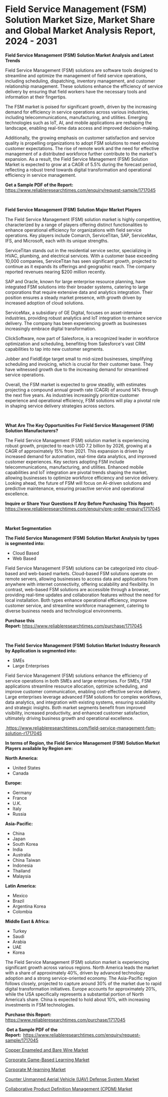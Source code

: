 <p><h1>Field Service Management (FSM) Solution Market Size, Market Share and Global Market Analysis Report, 2024 - 2031</h1></p><p><strong>Field Service Management (FSM) Solution Market Analysis and Latest Trends</strong></p>
<p><p>Field Service Management (FSM) solutions are software tools designed to streamline and optimize the management of field service operations, including scheduling, dispatching, inventory management, and customer relationship management. These solutions enhance the efficiency of service delivery by ensuring that field workers have the necessary tools and information at their fingertips. </p><p>The FSM market is poised for significant growth, driven by the increasing demand for efficiency in service operations across various industries, including telecommunications, manufacturing, and utilities. Emerging technologies such as IoT, AI, and mobile applications are reshaping the landscape, enabling real-time data access and improved decision-making. </p><p>Additionally, the growing emphasis on customer satisfaction and service quality is propelling organizations to adopt FSM solutions to meet evolving customer expectations. The rise of remote work and the need for effective management of a distributed workforce further contribute to the market's expansion. As a result, the Field Service Management (FSM) Solution Market is expected to grow at a CAGR of 5.5% during the forecast period, reflecting a robust trend towards digital transformation and operational efficiency in service management.</p></p>
<p><strong>Get a Sample PDF of the Report:&nbsp;</strong> <a href="https://www.reliableresearchtimes.com/enquiry/request-sample/1717045?utm_campaign=1386&utm_medium=2&utm_source=Github&utm_content=ia&utm_term=10102024&utm_id=field-service-management-fsm-solution">https://www.reliableresearchtimes.com/enquiry/request-sample/1717045</a></p>
<p>&nbsp;</p>
<p><strong>Field Service Management (FSM) Solution Major Market Players</strong></p>
<p><p>The Field Service Management (FSM) solution market is highly competitive, characterized by a range of players offering distinct functionalities to enhance operational efficiency for organizations with field service operations. Key players include Comarch, ServiceTitan, SAP, ServiceMax, IFS, and Microsoft, each with its unique strengths.</p><p>ServiceTitan stands out in the residential service sector, specializing in HVAC, plumbing, and electrical services. With a customer base exceeding 10,000 companies, ServiceTitan has seen significant growth, projected to continue as it expands its offerings and geographic reach. The company reported revenues nearing $200 million recently.</p><p>SAP and Oracle, known for large enterprise resource planning, have integrated FSM solutions into their broader systems, catering to large corporations that require extensive data and analytics integration. Their position ensures a steady market presence, with growth driven by increased adoption of cloud solutions.</p><p>ServiceMax, a subsidiary of GE Digital, focuses on asset-intensive industries, providing robust analytics and IoT integration to enhance service delivery. The company has been experiencing growth as businesses increasingly embrace digital transformation.</p><p>ClickSoftware, now part of Salesforce, is a recognized leader in workforce optimization and scheduling, benefiting from Salesforce's vast CRM capabilities to tap into new customer segments.</p><p>Jobber and FieldEdge target small to mid-sized businesses, simplifying scheduling and invoicing, which is crucial for their customer base. They have witnessed growth due to the increasing demand for streamlined service operations.</p><p>Overall, the FSM market is expected to grow steadily, with estimates projecting a compound annual growth rate (CAGR) of around 14% through the next five years. As industries increasingly prioritize customer experience and operational efficiency, FSM solutions will play a pivotal role in shaping service delivery strategies across sectors.</p></p>
<p>&nbsp;</p>
<p><strong>What Are The Key Opportunities For Field Service Management (FSM) Solution Manufacturers?</strong></p>
<p><p>The Field Service Management (FSM) solution market is experiencing robust growth, projected to reach USD 7.2 billion by 2026, growing at a CAGR of approximately 15% from 2021. This expansion is driven by increased demand for automation, real-time data analytics, and improved customer experiences. Key sectors adopting FSM include telecommunications, manufacturing, and utilities. Enhanced mobile capabilities and IoT integration are pivotal trends shaping the market, allowing businesses to optimize workforce efficiency and service delivery. Looking ahead, the future of FSM will focus on AI-driven solutions and predictive maintenance, ensuring proactive service and operational excellence.</p></p>
<p><strong>Inquire or Share Your Questions If Any Before Purchasing This Report:</strong> <a href="https://www.reliableresearchtimes.com/enquiry/pre-order-enquiry/1717045?utm_campaign=1386&utm_medium=2&utm_source=Github&utm_content=ia&utm_term=10102024&utm_id=field-service-management-fsm-solution">https://www.reliableresearchtimes.com/enquiry/pre-order-enquiry/1717045</a></p>
<p>&nbsp;</p>
<p><strong>Market Segmentation</strong></p>
<p><strong>The Field Service Management (FSM) Solution Market Analysis by types is segmented into:</strong></p>
<p><ul><li>Cloud Based</li><li>Web Based</li></ul></p>
<p><p>Field Service Management (FSM) solutions can be categorized into cloud-based and web-based markets. Cloud-based FSM solutions operate on remote servers, allowing businesses to access data and applications from anywhere with internet connectivity, offering scalability and flexibility. In contrast, web-based FSM solutions are accessible through a browser, providing real-time updates and collaboration features without the need for local installation. Both types enhance operational efficiency, improve customer service, and streamline workforce management, catering to diverse business needs and technological environments.</p></p>
<p><strong>Purchase this Report:&nbsp;</strong><a href="https://www.reliableresearchtimes.com/purchase/1717045?utm_campaign=1386&utm_medium=2&utm_source=Github&utm_content=ia&utm_term=10102024&utm_id=field-service-management-fsm-solution">https://www.reliableresearchtimes.com/purchase/1717045</a></p>
<p>&nbsp;</p>
<p><strong>The Field Service Management (FSM) Solution Market Industry Research by Application is segmented into:</strong></p>
<p><ul><li>SMEs</li><li>Large Enterprises</li></ul></p>
<p><p>Field Service Management (FSM) solutions enhance the efficiency of service operations in both SMEs and large enterprises. For SMEs, FSM applications streamline resource allocation, optimize scheduling, and improve customer communication, enabling cost-effective service delivery. Large enterprises leverage advanced FSM solutions for complex workflows, data analytics, and integration with existing systems, ensuring scalability and strategic insights. Both market segments benefit from improved visibility, increased productivity, and enhanced customer satisfaction, ultimately driving business growth and operational excellence.</p></p>
<p><a href="https://www.reliableresearchtimes.com/field-service-management-fsm-solution-r1717045?utm_campaign=1386&utm_medium=2&utm_source=Github&utm_content=ia&utm_term=10102024&utm_id=field-service-management-fsm-solution">&nbsp;https://www.reliableresearchtimes.com/field-service-management-fsm-solution-r1717045</a></p>
<p><strong>In terms of Region, the Field Service Management (FSM) Solution Market Players available by Region are:</strong></p>
<p>
    <p> <strong> North America: </strong>
        <ul>
            <li>United States</li>
            <li>Canada</li>
        </ul>
        </p> 
    <p> <strong> Europe: </strong>
        <ul>
            <li>Germany</li>
            <li>France</li>
            <li>U.K.</li>
            <li>Italy</li>
            <li>Russia</li>
        </ul>
        </p> 
    <p> <strong> Asia-Pacific: </strong>
        <ul>
            <li>China</li>
            <li>Japan</li>
            <li>South Korea</li>
            <li>India</li>
            <li>Australia</li>
            <li>China Taiwan</li>
            <li>Indonesia</li>
            <li>Thailand</li>
            <li>Malaysia</li>
        </ul>
        </p> 
    <p> <strong> Latin America: </strong>
        <ul>
            <li>Mexico</li>
            <li>Brazil</li>
            <li>Argentina Korea</li>
            <li>Colombia</li>
        </ul>
        </p> 
    <p> <strong> Middle East & Africa: </strong>
        <ul>
            <li>Turkey</li>
            <li>Saudi</li>
            <li>Arabia</li>
            <li>UAE</li>
            <li>Korea</li>
        </ul>
    </p>
    </p>
<p><p>The Field Service Management (FSM) solution market is experiencing significant growth across various regions. North America leads the market with a share of approximately 40%, driven by advanced technology adoption and a strong service-oriented economy. The Asia-Pacific region follows closely, projected to capture around 30% of the market due to rapid digital transformation initiatives. Europe accounts for approximately 20%, while the USA specifically represents a substantial portion of North America’s share. China is expected to hold about 10%, with increasing investments in FSM technologies.</p></p>
<p><strong>Purchase this Report: </strong><a href="https://www.reliableresearchtimes.com/purchase/1717045?utm_campaign=1386&utm_medium=2&utm_source=Github&utm_content=ia&utm_term=10102024&utm_id=field-service-management-fsm-solution">https://www.reliableresearchtimes.com/purchase/1717045</a></p>
<p>&nbsp;<strong>Get a Sample PDF of the Report:&nbsp;&nbsp;</strong><a href="https://www.reliableresearchtimes.com/enquiry/request-sample/1717045?utm_campaign=1386&utm_medium=2&utm_source=Github&utm_content=ia&utm_term=10102024&utm_id=field-service-management-fsm-solution">https://www.reliableresearchtimes.com/enquiry/request-sample/1717045</a></p>
<p><strong></strong></p>
<p><p><a href="https://www.linkedin.com/pulse/copper-enameled-bare-wire-market-growth-segmentation-regional-cenmf?utm_campaign=1386&utm_medium=2&utm_source=Github&utm_content=ia&utm_term=10102024&utm_id=field-service-management-fsm-solution">Copper Enameled and Bare Wire Market</a></p><p><a href="https://www.linkedin.com/pulse/corporate-game-based-learning-mosaic-piecing-together-global-eyyie?utm_campaign=1386&utm_medium=2&utm_source=Github&utm_content=ia&utm_term=10102024&utm_id=field-service-management-fsm-solution">Corporate Game-Based Learning Market</a></p><p><a href="https://www.linkedin.com/pulse/global-corporate-m-learning-market-pulse-trends-growth-881xe?utm_campaign=1386&utm_medium=2&utm_source=Github&utm_content=ia&utm_term=10102024&utm_id=field-service-management-fsm-solution">Corporate M-learning Market</a></p><p><a href="https://www.linkedin.com/pulse/counter-unmanned-aerial-vehicle-uav-defense-system-market-0iqte?utm_campaign=1386&utm_medium=2&utm_source=Github&utm_content=ia&utm_term=10102024&utm_id=field-service-management-fsm-solution">Counter Unmanned Aerial Vehicle (UAV) Defense System Market</a></p><p><a href="https://www.linkedin.com/pulse/global-collaborative-product-definition-management-cpdm-sdeae?utm_campaign=1386&utm_medium=2&utm_source=Github&utm_content=ia&utm_term=10102024&utm_id=field-service-management-fsm-solution">Collaborative Product Definition Management (CPDM) Market</a></p></p>